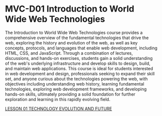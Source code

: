 # MVC-D01 Introduction to World Wide Web Technologies
The Introduction to World Wide Web Technologies course provides a comprehensive overview of the fundamental technologies that drive the web, exploring the history and evolution of the web, as well as key concepts, protocols, and languages that enable web development, including HTML, CSS, and JavaScript. Through a combination of lectures, discussions, and hands-on exercises, students gain a solid understanding of the web's underlying infrastructure and develop skills to design, build, and maintain web applications. This course is ideal for students interested in web development and design, professionals seeking to expand their skill set, and anyone curious about the technologies powering the web, with objectives including understanding web history, learning fundamental technologies, exploring web development frameworks, and developing hands-on skills, ultimately providing a solid foundation for further exploration and learning in this rapidly evolving field.

[LESSON 01 TECHNOLOGY EVOLUTION AND FUTURE](Lesson_01/Readme.md)
